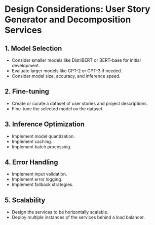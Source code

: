 # Design Considerations: User Story Generator and Decomposition Services

## 1. Model Selection

*   Consider smaller models like DistilBERT or BERT-base for initial development.
*   Evaluate larger models like GPT-2 or GPT-3 if needed.
*   Consider model size, accuracy, and inference speed.

## 2. Fine-tuning

*   Create or curate a dataset of user stories and project descriptions.
*   Fine-tune the selected model on the dataset.

## 3. Inference Optimization

*   Implement model quantization.
*   Implement caching.
*   Implement batch processing.

## 4. Error Handling

*   Implement input validation.
*   Implement error logging.
*   Implement fallback strategies.

## 5. Scalability

*   Design the services to be horizontally scalable.
*   Deploy multiple instances of the services behind a load balancer.